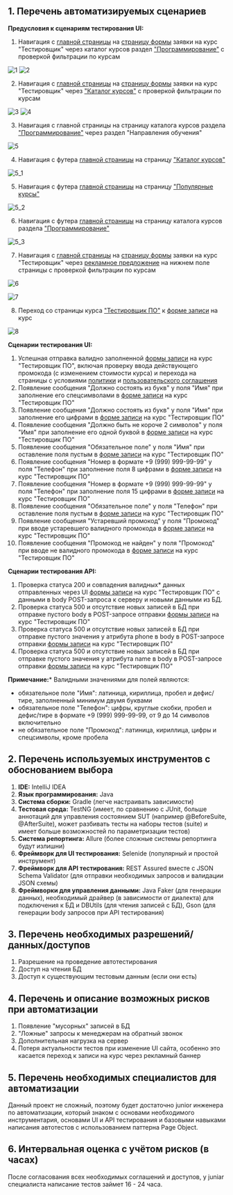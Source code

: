 ## 1. Перечень автоматизируемых сценариев

**Предусловия к сценариям тестирования UI:**

1. Навигация с [главной страницы](https://netology.ru/) на [страницу формы](https://netology.ru/programs/qa) заявки на курс "Тестировщик" через каталог курсов раздел ["Программирование"](https://netology.ru/development) с проверкой фильтрации по курсам

![1](https://github.com/andykucherenko/SummaryAutomationJava/assets/122628604/4d25d829-985a-4ba1-aacb-6d9c23e93a71)
![2](https://github.com/andykucherenko/SummaryAutomationJava/assets/122628604/3172457b-4448-4970-8b9c-13659d3818fd)

2. Навигация с [главной страницы](https://netology.ru/) на [страницу формы](https://netology.ru/programs/qa) заявки на курс "Тестировщик" через ["Каталог курсов"](https://netology.ru/navigation) с проверкой фильтрации по курсам

![3](https://github.com/andykucherenko/SummaryAutomationJava/assets/122628604/e837d88f-54a6-4a1d-a15d-97aa5c0b3f28)
![4](https://github.com/andykucherenko/SummaryAutomationJava/assets/122628604/8a7194ce-94cb-40c9-aef6-eba2165a0260)

3. Навигация с главной страницы на страницу каталога курсов раздела ["Программирование"](https://netology.ru/development) через раздел "Направления обучения"

![5](https://github.com/andykucherenko/SummaryAutomationJava/assets/122628604/3785736c-1873-4f74-a294-f9eecd90a9f5)

4. Навигация с футера [главной страницы](https://netology.ru/) на страницу ["Каталог курсов"](https://netology.ru/navigation)

![5_1](https://github.com/andykucherenko/SummaryAutomationJava/assets/122628604/f81c591c-a3d9-4a0d-8c68-8c478f453679)

5. Навигация с футера [главной страницы](https://netology.ru/) на страницу ["Популярные курсы"](https://netology.ru/popular)

![5_2](https://github.com/andykucherenko/SummaryAutomationJava/assets/122628604/1f46fb6e-a442-4786-b540-60a77d074718)


6. Навигация с футера [главной страницы](https://netology.ru/) на страницу каталога курсов раздела ["Программирование"](https://netology.ru/development)

![5_3](https://github.com/andykucherenko/SummaryAutomationJava/assets/122628604/648826d4-6623-49b3-a505-ef5075b10786)


7. Навигация с [главной страницы](https://netology.ru/) на [страницу формы](https://netology.ru/programs/qa) заявки на курс "Тестировщик" через [рекламное предложение](https://netology.ru/navigation?filter=paid) на нижнем поле страницы с проверкой фильтрации по курсам

![6](https://github.com/andykucherenko/SummaryAutomationJava/assets/122628604/56d098c6-b8ba-4f89-9c7c-21d4ce72673f)

![7](https://github.com/andykucherenko/SummaryAutomationJava/assets/122628604/1a4ba5f0-6239-40e0-ac51-4270cc838634)

8. Переход со страницы курса ["Тестировщик ПО"](https://netology.ru/programs/qa#/) к [форме записи](https://netology.ru/programs/qa#/order) на курс

![8](https://github.com/andykucherenko/SummaryAutomationJava/assets/122628604/ac32beea-c0d4-472f-abda-fb5f8d378d6a)

**Сценарии тестирования UI:**

1. Успешная отправка валидно заполненной [формы записи](https://netology.ru/programs/qa#/order) на курс "Тестировщик ПО", включая проверку ввода действующего промокода (с изменением стоимости курса) и перехода на страницы с условиями [политики](https://netology.ru/legal/11) и [пользовательского соглашения](https://netology.ru/legal/6)
1. Появление сообщения "Должно состоять из букв" у поля "Имя" при заполнение его спецсимволами в [формe записи](https://netology.ru/programs/qa#/order) на курс "Тестировщик ПО"
1. Появление сообщения "Должно состоять из букв" у поля "Имя" при заполнение его цифрами в [формe записи](https://netology.ru/programs/qa#/order) на курс "Тестировщик ПО"
1. Появление сообщения "Должно быть не короче 2 символов" у поля "Имя" при заполнение его одной буквой в [формe записи](https://netology.ru/programs/qa#/order) на курс "Тестировщик ПО"
1. Появление сообщения "Обязательное поле" у поля "Имя" при оставление поля пустым в [формe записи](https://netology.ru/programs/qa#/order) на курс "Тестировщик ПО"
1. Появление сообщения "Номер в формате +9 (999) 999-99-99" у поля "Телефон" при заполнение поля 8 цифрами в [формe записи](https://netology.ru/programs/qa#/order) на курс "Тестировщик ПО"
1. Появление сообщения "Номер в формате +9 (999) 999-99-99" у поля "Телефон" при заполнение поля 15 цифрами в [формe записи](https://netology.ru/programs/qa#/order) на курс "Тестировщик ПО"
1. Появление сообщения "Обязательное поле" у поля "Телефон" при оставление поля пустым в [формe записи](https://netology.ru/programs/qa#/order) на курс "Тестировщик ПО"
1. Появление сообщения "Устаревший промокод" у поля "Промокод" при вводе устаревшего валидного промокода в [формe записи](https://netology.ru/programs/qa#/order) на курс "Тестировщик ПО" 
1. Появление сообщения "Промокод не найден" у поля "Промокод" при вводе не валидного промокода в [формe записи](https://netology.ru/programs/qa#/order) на курс "Тестировщик ПО"

**Сценарии тестирования API:**

1. Проверка статуса 200 и совпадения валидных* данных отправленных через UI [формы записи](https://netology.ru/programs/qa#/order) на курс "Тестировщик ПО" с данными в body POST-запроса к серверу и новыми данными из БД.
1. Проверка статуса 500 и отсутствие новых записей в БД при отправке пустого body в POST-запросе отправки [формы записи](https://netology.ru/programs/qa#/order) на курс "Тестировщик ПО"
1. Проверка статуса 500 и отсутствие новых записей в БД при отправке пустого значения у атрибута phone в body в POST-запросе отправки [формы записи](https://netology.ru/programs/qa#/order) на курс "Тестировщик ПО"
1. Проверка статуса 500 и отсутствие новых записей в БД при отправке пустого значения у атрибута name в body в POST-запросе отправки [формы записи](https://netology.ru/programs/qa#/order) на курс "Тестировщик ПО"

**Примечание:*** Валидными значениями для полей являются:

* обязательное поле "Имя": латиница, кириллица, пробел и дефис/тире, заполненный минимум двумя буквами
* обязательное поле "Телефон": цифры, круглые скобки, пробел и дефис/тире в формате +9 (999) 999-99-99, от 9 до 14 символов включительно
* не обязательное поле "Промокод": латиница, кириллица, цифры и спецсимволы, кроме пробела

## 2. Перечень используемых инструментов с обоснованием выбора

1. **IDE:** IntelliJ IDEA
1. **Язык программирования:** Java
1. **Система сборки:** Gradle (легче настраивать зависимости)
1. **Тестовая среда:** TestNG (имеет, по сравнению с JUnit, больше аннотаций для управления состоянием SUT (например @BeforeSuite, @AfterSuite), может разбивать тесты на наборы тестов (suite) и имеет больше возможностей по параметризации тестов)
1. **Система репортинга:** Allure (более сложные системы репортинга будут излишни)
1. **Фреймворк для UI тестирования:** Selenide (популярный и простой инструмент)
1. **Фреймворк для API тестирования:** REST Assured вместе с JSON Schema Validator (для отправки необходимых запросов и валидации JSON схемы)
1. **Фреймворки для управления данными:** Java Faker (для генерации данных), необходимый драйвер (в зависимости от диалекта) для подключения к БД и DBUtils (для чтения записей с БД), Gson (для генерации body запросов при API тестирования)

## 3. Перечень необходимых разрешений/данных/доступов

1. Разрешение на проведение автотестирования
1. Доступ на чтения БД
1. Доступ к существующим тестовым данным (если они есть)

## 4. Перечень и описание возможных рисков при автоматизации

1. Появление "мусорных" записей в БД
1. "Ложные" запросы к менеджерам на обратный звонок
1. Дополнительная нагрузка на сервер
1. Потеря актуальности тестов при изменение UI сайта, особенно это касается переход к записи на курс через рекламный баннер

## 5. Перечень необходимых специалистов для автоматизации

Данный проект не сложный, поэтому будет достаточно junior инженера по автоматизации, который знаком с основами необходимого инструментария, основами UI и API тестирования и базовыми навыками написания автотестов с использованием паттерна Page Object.

## 6. Интервальная оценка с учётом рисков (в часах)

После согласования всех необходимых соглашений и доступов, у juniar специалиста написание тестов займет 16 - 24 часа.






